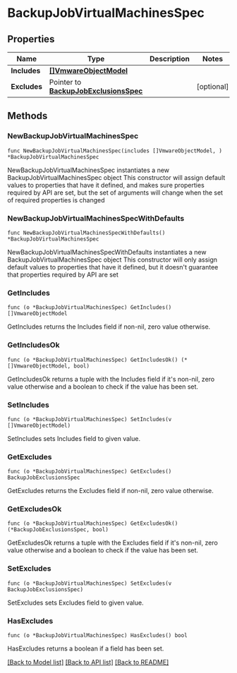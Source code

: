 # BackupJobVirtualMachinesSpec

## Properties

Name | Type | Description | Notes
------------ | ------------- | ------------- | -------------
**Includes** | [**[]VmwareObjectModel**](VmwareObjectModel.md) |  | 
**Excludes** | Pointer to [**BackupJobExclusionsSpec**](BackupJobExclusionsSpec.md) |  | [optional] 

## Methods

### NewBackupJobVirtualMachinesSpec

`func NewBackupJobVirtualMachinesSpec(includes []VmwareObjectModel, ) *BackupJobVirtualMachinesSpec`

NewBackupJobVirtualMachinesSpec instantiates a new BackupJobVirtualMachinesSpec object
This constructor will assign default values to properties that have it defined,
and makes sure properties required by API are set, but the set of arguments
will change when the set of required properties is changed

### NewBackupJobVirtualMachinesSpecWithDefaults

`func NewBackupJobVirtualMachinesSpecWithDefaults() *BackupJobVirtualMachinesSpec`

NewBackupJobVirtualMachinesSpecWithDefaults instantiates a new BackupJobVirtualMachinesSpec object
This constructor will only assign default values to properties that have it defined,
but it doesn't guarantee that properties required by API are set

### GetIncludes

`func (o *BackupJobVirtualMachinesSpec) GetIncludes() []VmwareObjectModel`

GetIncludes returns the Includes field if non-nil, zero value otherwise.

### GetIncludesOk

`func (o *BackupJobVirtualMachinesSpec) GetIncludesOk() (*[]VmwareObjectModel, bool)`

GetIncludesOk returns a tuple with the Includes field if it's non-nil, zero value otherwise
and a boolean to check if the value has been set.

### SetIncludes

`func (o *BackupJobVirtualMachinesSpec) SetIncludes(v []VmwareObjectModel)`

SetIncludes sets Includes field to given value.


### GetExcludes

`func (o *BackupJobVirtualMachinesSpec) GetExcludes() BackupJobExclusionsSpec`

GetExcludes returns the Excludes field if non-nil, zero value otherwise.

### GetExcludesOk

`func (o *BackupJobVirtualMachinesSpec) GetExcludesOk() (*BackupJobExclusionsSpec, bool)`

GetExcludesOk returns a tuple with the Excludes field if it's non-nil, zero value otherwise
and a boolean to check if the value has been set.

### SetExcludes

`func (o *BackupJobVirtualMachinesSpec) SetExcludes(v BackupJobExclusionsSpec)`

SetExcludes sets Excludes field to given value.

### HasExcludes

`func (o *BackupJobVirtualMachinesSpec) HasExcludes() bool`

HasExcludes returns a boolean if a field has been set.


[[Back to Model list]](../README.md#documentation-for-models) [[Back to API list]](../README.md#documentation-for-api-endpoints) [[Back to README]](../README.md)


